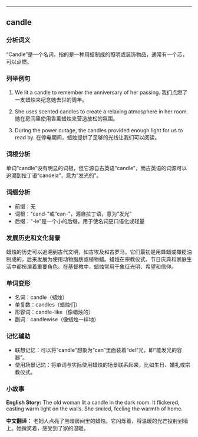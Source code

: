 
---------------
## candle
### 分析词义

“Candle”是一个名词，指的是一种用蜡制成的照明或装饰物品，通常有一个芯，可以点燃。

### 列举例句

1. We lit a candle to remember the anniversary of her passing.
   我们点燃了一支蜡烛来纪念她去世的周年。

2. She uses scented candles to create a relaxing atmosphere in her room.
   她在房间里使用香薰蜡烛来营造放松的氛围。

3. During the power outage, the candles provided enough light for us to read by.
   在停电期间，蜡烛提供了足够的光线让我们可以阅读。

### 词根分析

单词“candle”没有明显的词根，但它源自古英语“candle”，而古英语的词源可以追溯到拉丁语“candela”，意为“发光的”。

### 词缀分析

- 前缀：无
- 词根：“cand-”或“can-”，源自拉丁语，意为“发光”
- 后缀：“-le”是一个小的后缀，用于使名词更口语化或轻量

### 发展历史和文化背景

蜡烛的历史可以追溯到古代文明，如古埃及和古罗马。它们最初是用蜂蜡或橄榄油制成的，后来发展为使用动物脂肪或植物蜡。蜡烛在宗教仪式、节日庆典和家庭生活中都扮演着重要角色。在基督教中，蜡烛常用于象征光明、希望和信仰。

### 单词变形

- 名词：candle（蜡烛）
- 单复数：candles（蜡烛们）
- 形容词：candle-like（像蜡烛的）
- 副词：candlewise（像蜡烛一样地）

### 记忆辅助

- 联想记忆：可以将“candle”想象为“can”里面装着“del”光，即“能发光的容器”。
- 使用场景记忆：将单词与实际使用蜡烛的场景联系起来，比如生日、婚礼或宗教仪式。

### 小故事

**English Story:**
The old woman lit a candle in the dark room. It flickered, casting warm light on the walls. She smiled, feeling the warmth of home.

**中文翻译：**
老妇人点亮了黑暗房间里的蜡烛。它闪烁着，将温暖的光芒投射到墙上。她微笑着，感受到了家的温暖。

